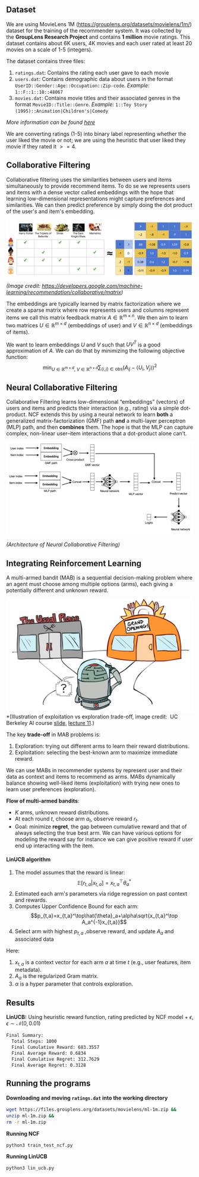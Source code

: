 
## Dataset

We are using MovieLens 1M (https://grouplens.org/datasets/movielens/1m/) dataset for the training of the recommender system. It was collected by the **GroupLens Research Project** and contains **1 million** movie ratings. This dataset contains about 6K users, 4K movies and each user rated at least 20 movies on a scale of 1-5 (integers).

The dataset contains three files: 
1. `ratings.dat`: Contains the rating each user gave to each movie
2. `users.dat`: Contains demographic data about users in the format `UserID::Gender::Age::Occupation::Zip-code`. *Example:* `1::F::1::10::48067` 
3. `movies.dat`: Contains movie titles and their associated genres in the format `MovieID::Title::Genre`.  *Example:* `1::Toy Story (1995)::Animation|Children's|Comedy`

*More information can be found [here](https://files.grouplens.org/datasets/movielens/ml-1m-README.txt)* 

We are converting ratings (1-5) into binary label representing whether the user liked the movie or not; we are using the heuristic that user liked they movie if they rated it $>= 4$.


## Collaborative Filtering

Collaborative filtering uses the similarities between users and items simultaneously to provide recommend items. To do se we represents users and items with a dense vector called embeddings with the hope that learning low-dimensional representations might capture preferences and similarities. We can then predict preference by simply doing the dot product of the user's and item's embedding.

![collaborative filtering embeddings example](images/cf_embeddings_example.png)

*(Image credit: https://developers.google.com/machine-learning/recommendation/collaborative/matrix)*

The embeddings are typically learned by matrix factorization where we create a sparse matrix where row represents users and columns represent items we call this matrix feedback matrix $A \in \mathbb{R}^{m \times n}$. We then aim to learn two matrices $U  \in \mathbb{R}^{m \times d}$ (embeddings of user) and $V  \in \mathbb{R}^{n \times d}$ (embeddings of items).

We want to learn embeddings $U$ and $V$ such that $UV^{T}$ is a good approximation of $A$. We can do that by minimizing the following objective function: 
$$
\min_{U \in \mathbb R^{m \times d},\ V \in \mathbb R^{n \times d}} \sum_{(i, j) \in \text{obs}} (A_{ij} - \langle U_{i}, V_{j} \rangle)^2
$$

## Neural Collaborative Filtering

Collaborative Filtering learns low-dimensional “embeddings” (vectors) of users and items and predicts their interaction (e.g., rating) via a simple dot-product. NCF extends this by using a neural network to learn **both** a generalized matrix-factorization (GMF) path **and** a multi-layer perceptron (MLP) path, and then **combines** them. The hope is that the MLP can capture complex, non-linear user–item interactions that a dot-product alone can’t.


![Architecture](images/ncf_architecture.png)

*(Architecture of Neural Collaborative Filtering)*

## Integrating Reinforcement Learning

A multi-armed bandit (MAB) is a sequential decision-making problem where an agent must choose among multiple options (arms), each giving a potentially different and unknown reward.

![exploration vs exploitation cartoon](images/mab_cartoon_exploration_and_exploitation.png)
*(Illustration of exploitation vs exploration trade-off, image credit:  UC Berkeley AI course [slide](http://ai.berkeley.edu/lecture_slides.html), [lecture 11](http://ai.berkeley.edu/slides/Lecture%2011%20--%20Reinforcement%20Learning%20II/SP14%20CS188%20Lecture%2011%20--%20Reinforcement%20Learning%20II.pptx).)

The key **trade-off** in MAB problems is:
1. Exploration: trying out different arms to learn their reward distributions.
2. Exploitation: selecting the best-known arm to maximize immediate reward.

We can use MABs in recommender systems by represent user and their data as context and items to recommend as arms. MABs dynamically balance showing well-liked items (exploitation) with trying new ones to learn user preferences (exploration).

**Flow of multi-armed bandits**:
- $K$ arms, unknown reward distributions.
- At each round $t$, choose arm $a_t$, observe reward $r_t$.
- Goal: minimize **regret**, the gap between cumulative reward and that of always selecting the true best arm.
We can have various options for modeling the reward say for instance we can give positive reward if user end up interacting with the item.

#### LinUCB algorithm

1. The model assumes that the reward is linear:$$
	\mathbb{E}[r_{t,a}|x_{t,a}]=x_{t,a}^\top\theta_a^*$$
2. Estimated each arm's parameters via ridge regression on past context and rewards.
3. Computes Upper Confidence Bound for each arm:
$$p_{t,a}=x_{t,a}^\top\hat{\theta}_a+\alpha\sqrt{x_{t,a}^\top A_a^{-1}x_{t,a}}$$
4. Select arm with highest $p_{t,a}$ ,observe reward, and update $A_a$ and associated data

Here: 
1. $x_{t,a}$ is a context vector for each arm $a$ at time $t$ (e.g., user features, item metadata).
2. $A_{\alpha}$ is the regularized Gram matrix.
3. $\alpha$ is a hyper parameter that controls exploration.

## Results


**LinUCB:** Using heuristic reward function, rating predicted by NCF model + $\epsilon$, $\epsilon \sim \mathcal{N}(0, 0.01)$

```
Final Summary:
  Total Steps: 1000
  Final Cumulative Reward: 683.3557
  Final Average Reward: 0.6834
  Final Cumulative Regret: 312.7629
  Final Average Regret: 0.3128
```


## Running the programs

**Downloading and moving `ratings.dat` into the working directory**

```bash
wget https://files.grouplens.org/datasets/movielens/ml-1m.zip && 
unzip ml-1m.zip && 
rm -r ml-1m.zip
```

**Running NCF**

```bash
python3 train_test_ncf.py
```

**Running LinUCB**

```
python3 lin_ucb.py
```
